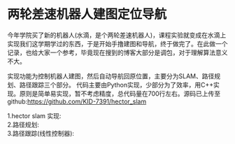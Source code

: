 # 两轮差速机器人建图定位导航

今年学院买了新的机器人(水滴，是个两轮差速机器人)，课程实验就变成在水滴上实现我们这学期学过的东西，于是开始手撸建图和导航，终于做完了。在此做一个记录，也给大家一个参考，毕竟现在搜到的博客大部分是调包，对于理解算法意义不大。

实现功能为控制机器人建图，然后自动导航回原位置，主要分为SLAM、路径规划、路径跟踪三个部分。
代码主要由Python实现，少部分为了效率，用C++实现。原则是简单易实现，暂不考虑精度，总代码量在700行左右。源码已上传至github:https://github.com/KID-7391/hector_slam

1.hector slam 实现:  
2.路径规划:  
3.路径跟踪(线性控制器):　　
